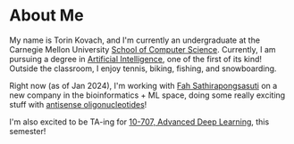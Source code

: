 # About Me
My name is Torin Kovach, and I'm currently an undergraduate at the Carnegie Mellon University [School of Computer Science](https://www.cs.cmu.edu/). Currently, I am pursuing a degree in [Artificial Intelligence](https://www.cs.cmu.edu/bs-in-artificial-intelligence/), one of the first of its kind!
Outside the classroom, I enjoy tennis, biking, fishing, and snowboarding.

Right now (as of Jan 2024), I'm working with [Fah Sathirapongsasuti](https://cs.stanford.edu/~fah/home.html) on a new company in the bioinformatics + ML space, doing some really exciting stuff with [antisense oligonucleotides](nature.com/articles/nrneurol.2017.148)! 

I'm also excited to be TA-ing for [10-707, Advanced Deep Learning](https://machinelearningcmu.github.io/S24-10707/), this semester! 


<!--stackedit_data:
eyJoaXN0b3J5IjpbLTE0MzU5ODM5MjgsLTEyMjQwMzM0MjUsLT
E1ODkxMDIwNjksLTE3NDcxNDQzNywtMTkyNDc0NzVdfQ==
-->